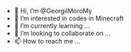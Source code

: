 - 👋 Hi, I’m @GeorgiiMoroMy
- 👀 I’m interested in codes in Minecraft
- 🌱 I’m currently learning ...
- 💞️ I’m looking to collaborate on ...
- 📫 How to reach me ...

<!---
GeorgiiMoroMy/GeorgiiMoroMy is a ✨ special ✨ repository because its `README.md` (this file) appears on your GitHub profile.
You can click the Preview link to take a look at your changes.
--->
